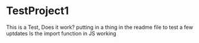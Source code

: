 # TestProject1
This is a Test, Does it work? 
putting in a thing in the readme file to test a few uptdates
Is the import function in JS working